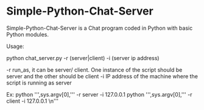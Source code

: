 Simple-Python-Chat-Server
=========================

Simple-Python-Chat-Server is a Chat program coded in Python with basic Python modules.

Usage:

python  chat_server.py  -r (server|client) -i (server ip address)

-r run_as, it can be server/ client.
One instance of the script should be server and the other should be client
-i IP address of the machine where the script is running as server

Ex: python ''',sys.argv[0],''' -r server -i 127.0.0.1
python ''',sys.argv[0],''' -r client -i 127.0.0.1 \n'''



